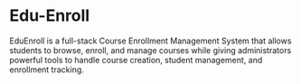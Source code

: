 # Edu-Enroll
EduEnroll is a full-stack Course Enrollment Management System that allows students to browse, enroll, and manage courses while giving administrators powerful tools to handle course creation, student management, and enrollment tracking.
